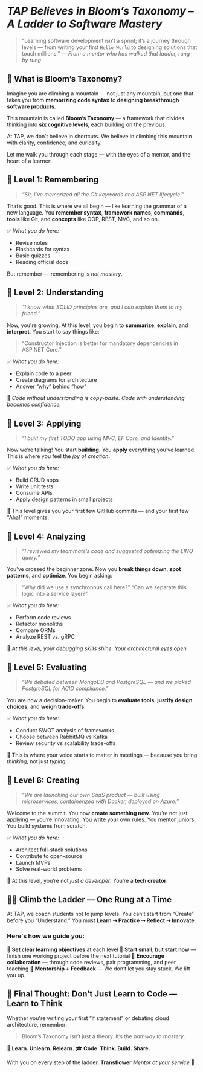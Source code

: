 # *TAP Believes in Bloom’s Taxonomy – A Ladder to Software Mastery*

> “Learning software development isn’t a sprint; it’s a journey through levels — from writing your first `Hello World` to designing solutions that touch millions.”
> — *From a mentor who has walked that ladder, rung by rung*

## 🧠 What is Bloom’s Taxonomy?

Imagine you are climbing a mountain — not just any mountain, but one that takes you from **memorizing code syntax** to **designing breakthrough software products**.

This mountain is called **Bloom’s Taxonomy** — a framework that divides thinking into **six cognitive levels**, each building on the previous.

At TAP, we don’t believe in shortcuts. We believe in climbing this mountain with clarity, confidence, and curiosity.

Let me walk you through each stage — with the eyes of a mentor, and the heart of a learner:

## 🔹 Level 1: **Remembering**

> *“Sir, I’ve memorized all the C# keywords and ASP.NET lifecycle!”*

That’s good. This is where we all begin — like learning the grammar of a new language.
You **remember syntax**, **framework names**, **commands**, **tools** like Git, and **concepts** like OOP, REST, MVC, and so on.

✅ *What you do here:*

* Revise notes
* Flashcards for syntax
* Basic quizzes
* Reading official docs

But remember — remembering is *not mastery*.

## 🔹 Level 2: **Understanding**

> *“I know what SOLID principles are, and I can explain them to my friend.”*

Now, you're growing. At this level, you begin to **summarize**, **explain**, and **interpret**.
You start to say things like:

> “Constructor Injection is better for mandatory dependencies in ASP.NET Core.”

✅ *What you do here:*

* Explain code to a peer
* Create diagrams for architecture
* Answer “why” behind “how”

🔁 *Code without understanding is copy-paste. Code with understanding becomes confidence.*

## 🔹 Level 3: **Applying**

> *“I built my first TODO app using MVC, EF Core, and Identity.”*

Now we’re talking! You start **building**. You **apply** everything you’ve learned.
This is where you feel the *joy of creation*.

✅ *What you do here:*

* Build CRUD apps
* Write unit tests
* Consume APIs
* Apply design patterns in small projects

🎯 This level gives you your first few GitHub commits — and your first few "Aha!" moments.

## 🔹 Level 4: **Analyzing**

> *“I reviewed my teammate’s code and suggested optimizing the LINQ query.”*

You’ve crossed the beginner zone. Now you **break things down**, **spot patterns**, and **optimize**.
You begin asking:

> “Why did we use a synchronous call here?”
> “Can we separate this logic into a service layer?”

✅ *What you do here:*

* Perform code reviews
* Refactor monoliths
* Compare ORMs
* Analyze REST vs. gRPC

📌 *At this level, your debugging skills shine. Your architectural eyes open.*

## 🔹 Level 5: **Evaluating**

> *“We debated between MongoDB and PostgreSQL — and we picked PostgreSQL for ACID compliance.”*

You are now a decision-maker. You begin to **evaluate tools**, **justify design choices**, and **weigh trade-offs**.

✅ *What you do here:*

* Conduct SWOT analysis of frameworks
* Choose between RabbitMQ vs Kafka
* Review security vs scalability trade-offs

💬 This is where your voice starts to matter in meetings — because you bring *thinking*, not just *typing*.

## 🔹 Level 6: **Creating**

> *“We are launching our own SaaS product — built using microservices, containerized with Docker, deployed on Azure.”*

Welcome to the summit. You now **create something new**. You’re not just applying — you’re innovating.
You write your own rules. You mentor juniors. You build systems from scratch.

✅ *What you do here:*

* Architect full-stack solutions
* Contribute to open-source
* Launch MVPs
* Solve real-world problems

🌱 At this level, you’re not *just a developer*. You’re a **tech creator**.

## 🧗‍♀️ Climb the Ladder — One Rung at a Time

At TAP, we coach students not to jump levels. You can’t start from “Create” before you “Understand.”
You must **Learn ➝ Practice ➝ Reflect ➝ Innovate**.

### Here's how we guide you:

🔸 **Set clear learning objectives** at each level
🔸 **Start small, but start now** — finish one working project before the next tutorial
🔸 **Encourage collaboration** — through code reviews, pair programming, and peer teaching
🔸 **Mentorship + Feedback** — We don’t let you stay stuck. We lift you up.

## 🧩 Final Thought: **Don’t Just Learn to Code — Learn to Think**

Whether you're writing your first “if statement” or debating cloud architecture, remember:

> Bloom’s Taxonomy isn’t just a theory. It’s the *pathway to mastery*.

📌 **Learn. Unlearn. Relearn.**
🎓 **Code. Think. Build. Share.**

With you on every step of the ladder,
**Transflower**
*Mentor at your service* 🧡

